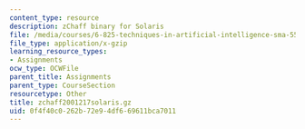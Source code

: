 ```yaml
---
content_type: resource
description: zChaff binary for Solaris
file: /media/courses/6-825-techniques-in-artificial-intelligence-sma-5504-fall-2002/0f4f40c0262b72e94df669611bca7011_zchaff2001217solaris.gz
file_type: application/x-gzip
learning_resource_types:
- Assignments
ocw_type: OCWFile
parent_title: Assignments
parent_type: CourseSection
resourcetype: Other
title: zchaff2001217solaris.gz
uid: 0f4f40c0-262b-72e9-4df6-69611bca7011
---
```

